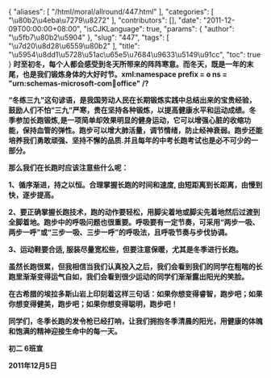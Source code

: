 {
    "aliases": [
        "/html/moral/allround/447.html"
    ],
    "categories": [
        "\u80b2\u4eba\u7279\u8272"
    ],
    "contributors": [],
    "date": "2011-12-09T00:00:00+08:00",
    "isCJKLanguage": true,
    "params": {
        "author": "\u5fb7\u80b2\u5904"
    },
    "slug": "447",
    "tags": [
        "\u7d20\u8d28\u6559\u80b2"
    ],
    "title": "\u5954\u8dd1\u5728\u51ac\u65e5\u7684\u9633\u5149\u91cc",
    "toc": true
}
**时至初冬，每个人都会感受到冬天所带来的阵阵寒意。而冬天，既是一年的末尾，也是我们锻炼身体的大好时节。xml:namespace prefix = o ns = "urn:schemas-microsoft-com:office:office" /?**

**“冬练三九”这句谚语，是我国劳动人民在长期锻炼实践中总结出来的宝贵经验，鼓励人们不怕“三九”严寒，贵在坚持各种锻炼，以提高健康水平和运动成绩。冬季参加长跑锻炼,是一项简单却效果明显的健身运动，它可以增强心脏的收缩功能，保持血管的弹性。跑步可以增大肺活量，调节情绪，防止经神衰弱。跑步还能培养我们勇敢顽强、坚持不懈的品质.并且每年的中考长跑考试也是必不可少的一部分。**

**那么我们在长跑时应该注意些什么呢：**

**1、循序渐进，持之以恒。合理掌握长跑的时间和速度, 由短距离到长距离，由慢到快，逐步提高。**

**2、要正确掌握长跑技术，跑的动作要轻松，用脚尖着地或脚尖先着地然后过渡到全脚着地。跑步中的呼吸问题也很重要。呼吸要有一定节奏，可采用“两步一吸、两步一呼”或“三步一吸、三步一呼”的呼吸法，且呼吸节奏与步伐协调。**

**3、运动鞋要合适, 服装尽量宽松些，但要注意保暖，尤其是冬季进行长跑。**

**虽然长跑很累，但我相信当我们认真投入之后，我们会看到我们的同学在粗喘的长跑里渐渐变得运气自如，我们会看到很少运动的同学们渐渐露出阳光的笑脸。**

**在古希腊的埃拉多斯山岩上印刻着这样三句话：如果你想变得睿智，跑步吧；如果你想变得健美，跑步吧；如果你想变得聪明，跑步吧！**

**同学们，冬季长跑的发令枪已经打响，让我们拥抱冬季清晨的阳光，用健康的体魄和饱满的精神迎接生命中的每一天。**

**初二 6班宣**

**2011年12月5日**

